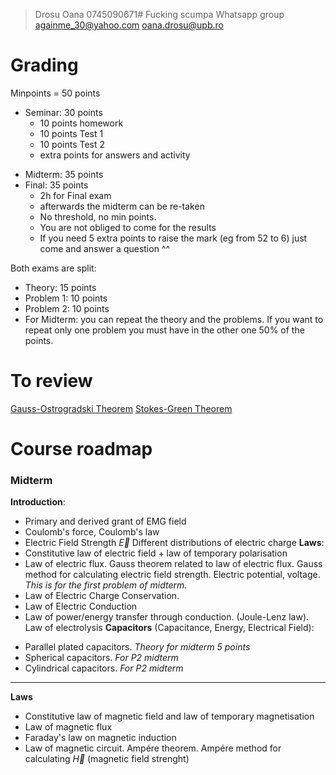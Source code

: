 > Drosu Oana
> 0745090671#
> Fucking scumpa
> Whatsapp group
> againme_30@yahoo.com
> oana.drosu@upb.ro

# Grading
Minpoints = 50 points
* Seminar: 30 points
	+ 10 points homework
	+ 10 points Test 1
	+ 10 points Test 2
	+ extra points for answers and activity
+ Midterm: 35 points
+ Final: 35 points
	+ 2h for Final exam
	+ afterwards the midterm can be re-taken
	+ No threshold, no min points.
	+ You are not obliged to come for the results
	+ If you need 5 extra points to raise the mark (eg from 52 to 6) just come and answer a question ^^

Both exams are split:
* Theory: 15 points
* Problem 1: 10 points
* Problem 2: 10 points
* For Midterm: you can repeat the theory and the problems. If you want to repeat only one problem you must have in the other one 50% of the points.

# To review
[Gauss-Ostrogradski Theorem](https://www.google.com/url?sa=t&rct=j&q=&esrc=s&source=web&cd=&cad=rja&uact=8&ved=2ahUKEwjZ4Ima2c2EAxXJgP0HHVrBCtoQwqsBegQICBAG&url=https%3A%2F%2Fwww.youtube.com%2Fwatch%3Fv%3DfE8L6Yz9gBo&usg=AOvVaw0FVm-t3xDzkbI_hkQpFSy-&opi=89978449)
[Stokes-Green Theorem](https://www.google.com/url?sa=t&rct=j&q=&esrc=s&source=web&cd=&cad=rja&uact=8&ved=2ahUKEwiLt_C22c2EAxWM7rsIHcugAAYQwqsBegQIDhAG&url=https%3A%2F%2Fwww.youtube.com%2Fwatch%3Fv%3DLqNqqidw2mg&usg=AOvVaw0uS5XUEbfm_ZgFOHJH54_0&opi=89978449)

# Course roadmap
### Midterm
**Introduction**: 
+ Primary and derived grant of EMG field
+ Coulomb's force, Coulomb's law
+ Electric Field Strength $\vec{E}$
	Different distributions of electric charge
**Laws**:
+ Constitutive law of electric field + law of temporary polarisation
+ Law of electric flux. Gauss theorem related to law of electric flux. Gauss method for calculating electric field strength. Electric potential,  voltage. _This is for the first problem of midterm._
+ Law of Electric Charge Conservation.
+ Law of Electric Conduction
+ Law of power/energy transfer through conduction. (Joule-Lenz law). Law of electrolysis
**Capacitors** (Capacitance, Energy, Electrical Field):
* Parallel plated capacitors. _Theory for midterm 5 points_
* Spherical capacitors. _For P2 midterm_ 
* Cylindrical capacitors. _For P2 midterm_
---
**Laws**
+ Constitutive law of magnetic field and law of temporary magnetisation
+ Law of magnetic flux
+ Faraday's law on magnetic induction
+ Law of magnetic circuit. Ampére theorem. Ampére method for calculating $\vec{H}$ (magnetic field strenght)

